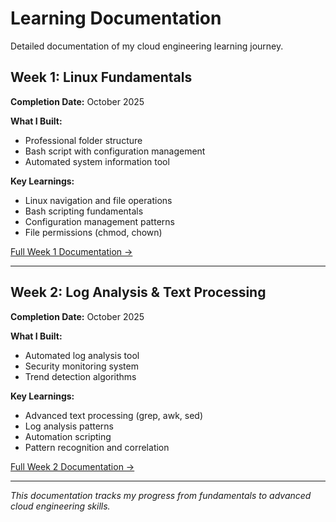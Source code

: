 # Learning Documentation

Detailed documentation of my cloud engineering learning journey.

## Week 1: Linux Fundamentals
**Completion Date:** October 2025

**What I Built:**
- Professional folder structure
- Bash script with configuration management
- Automated system information tool

**Key Learnings:**
- Linux navigation and file operations
- Bash scripting fundamentals
- Configuration management patterns
- File permissions (chmod, chown)

[Full Week 1 Documentation →](week1/)

---

## Week 2: Log Analysis & Text Processing
**Completion Date:** October 2025

**What I Built:**
- Automated log analysis tool
- Security monitoring system
- Trend detection algorithms

**Key Learnings:**
- Advanced text processing (grep, awk, sed)
- Log analysis patterns
- Automation scripting
- Pattern recognition and correlation

[Full Week 2 Documentation →](week2/)

---

*This documentation tracks my progress from fundamentals to advanced cloud engineering skills.*
